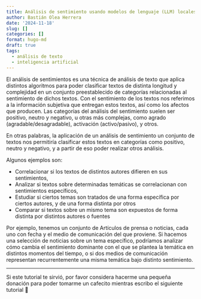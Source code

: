```yaml
---
title: Análisis de sentimiento usando modelos de lenguaje (LLM) locales en R
author: Bastián Olea Herrera
date: '2024-11-18'
slug: []
categories: []
format: hugo-md
draft: true
tags:
  - análisis de texto
  - inteligencia artificial
---
```



El análisis de sentimientos es una técnica de análisis de texto que aplica distintos algoritmos para poder clasificar textos de distinta longitud y complejidad en un conjunto preestablecido de categorías relacionadas al sentimiento de dichos textos. Con el sentimiento de los textos nos referimos a la información subjetiva que entregan estos textos, así como los afectos que producen. Las categorías del análisis del sentimiento suelen ser positivo, neutro y negativo, u otras más complejas, como agrado (agradable/desagradable), activación (activo/pasivo), y otros.

En otras palabras, la aplicación de un análisis de sentimiento un conjunto de textos nos permitiría clasificar estos textos en categorías como positivo, neutro y negativo, y a partir de eso poder realizar otros análisis.

Algunos ejemplos son:
- Correlacionar si los textos de distintos autores difieren en sus sentimientos,
- Analizar si textos sobre determinadas temáticas se correlacionan con sentimientos específicos,
- Estudiar si ciertos temas son tratados de una forma específica por ciertos autores, y de una forma distinta por otros
- Comparar si textos sobre un mismo tema son expuestos de forma distinta por distintos autores o fuentes

Por ejemplo, tenemos un conjunto de Artículos de prensa o noticias, cada uno con fecha y el medio de comunicación del que proviene. Si hacemos una selección de noticias sobre un tema específico, podríamos analizar cómo cambia el sentimiento dominante con el que se plantea la temática en distintos momentos del tiempo, o si dos medios de comunicación representan recurrentemente una misma temática bajo distinto sentimiento.

------------------------------------------------------------------------

Si este tutorial te sirvió, por favor considera hacerme una pequeña donación para poder tomarme un cafecito mientras escribo el siguiente tutorial 🥺

<div style = "height: 18px;">
</div>
<div>
  <div style="display: flex;
  justify-content: center;
  align-items: center;">
    <script type="text/javascript" src="https://cdnjs.buymeacoffee.com/1.0.0/button.prod.min.js" data-name="bmc-button" data-slug="bastimapache" data-color="#FFDD00" data-emoji="☕"  data-font="Cookie" data-text="Regálame un cafecito" data-outline-color="#000000" data-font-color="#000000" data-coffee-color="#ffffff" ></script>
  </div>
